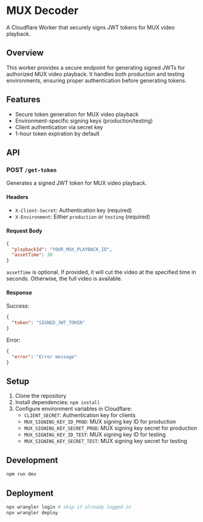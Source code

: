 # MUX Decoder

A Cloudflare Worker that securely signs JWT tokens for MUX video playback.

## Overview

This worker provides a secure endpoint for generating signed JWTs for authorized MUX video playback. It handles both
production and testing environments, ensuring proper authentication before generating tokens.

## Features

- Secure token generation for MUX video playback
- Environment-specific signing keys (production/testing)
- Client authentication via secret key
- 1-hour token expiration by default

## API

### POST `/get-token`

Generates a signed JWT token for MUX video playback.

#### Headers

- `X-Client-Secret`: Authentication key (required)
- `X-Environment`: Either `production` or `testing` (required)

#### Request Body

```json
{
  "playbackId": "YOUR_MUX_PLAYBACK_ID",
  "assetTime": 30
}
```

`assetTime` is optional. If provided, it will cut the video at the specified time in seconds. Otherwise, the full video
is available.

#### Response

Success:

```json
{
  "token": "SIGNED_JWT_TOKEN"
}
```

Error:

```json
{
  "error": "Error message"
}
```

## Setup

1. Clone the repository
2. Install dependencies: `npm install`
3. Configure environment variables in Cloudflare:
    - `CLIENT_SECRET`: Authentication key for clients
    - `MUX_SIGNING_KEY_ID_PROD`: MUX signing key ID for production
    - `MUX_SIGNING_KEY_SECRET_PROD`: MUX signing key secret for production
    - `MUX_SIGNING_KEY_ID_TEST`: MUX signing key ID for testing
    - `MUX_SIGNING_KEY_SECRET_TEST`: MUX signing key secret for testing

## Development

```bash
npm run dev
```

## Deployment

```bash
npx wrangler login # skip if already logged in
npx wrangler deploy
```


